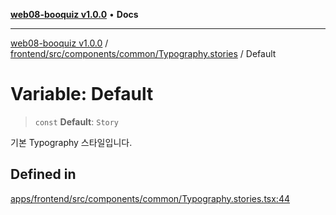 [**web08-booquiz v1.0.0**](../../../../../../README.md) • **Docs**

***

[web08-booquiz v1.0.0](../../../../../../modules.md) / [frontend/src/components/common/Typography.stories](../README.md) / Default

# Variable: Default

> `const` **Default**: `Story`

기본 Typography 스타일입니다.

## Defined in

[apps/frontend/src/components/common/Typography.stories.tsx:44](https://github.com/boostcampwm-2024/web08-BooQuiz/blob/7476b6206e2a8c55cace72cc6ee6a8796386519f/apps/frontend/src/components/common/Typography.stories.tsx#L44)
